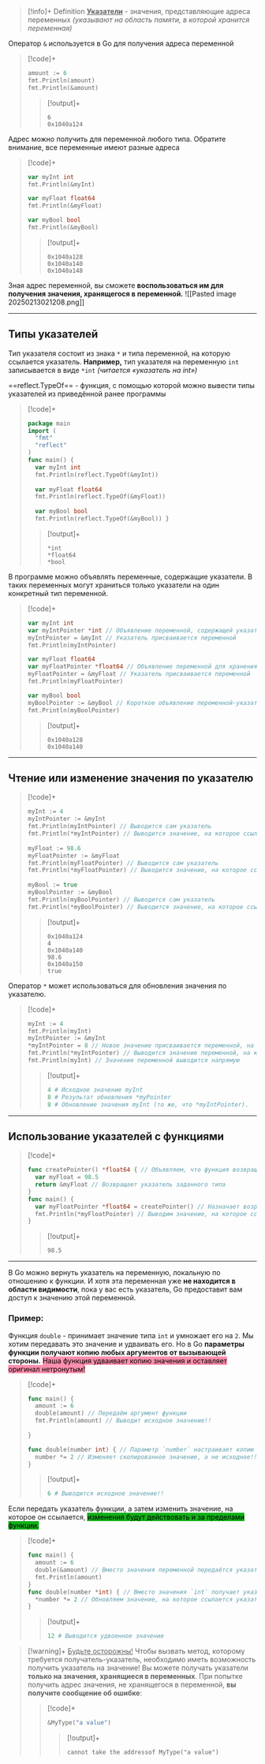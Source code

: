 > [!info]+ Definition
> <u>**Указатели**</u> - значения, представляющие адреса переменных *(указывают на область памяти, в которой хранится переменная)*

Оператор `&` используется в Go для получения адреса переменной

> [!code]+
> ```go
> amount := 6
> fmt.Println(amount)
> fmt.Println(&amount)
> ```
> > [!output]+
> > ```
> > 6
> > 0x1040a124
> > ```

Адрес можно получить для переменной любого типа. Обратите внимание, все переменные имеют разные адреса

> [!code]+
> ```go
> var myInt int 
> fmt.Println(&myInt) 
> 
> var myFloat float64 
> fmt.Println(&myFloat) 
> 
> var myBool bool 
> fmt.Println(&myBool)
> ```
> > [!output]+
> > ```
> > 0x1040a128
> > 0x1040a140
> > 0x1040a148
> > ```

Зная адрес переменной, вы сможете **воспользоваться им для получения значения, хранящегося в переменной.**
![[Pasted image 20250213021208.png]]

---
## Типы указателей
Тип указателя состоит из знака `*` и типа переменной, на которую ссылается указатель. **Например,** тип указателя на переменную `int` записывается в виде `*int` *(читается «указатель на int»)*

==reflect.TypeOf== - функция, с помощью которой можно вывести типы указателей из приведённой ранее программы

> [!code]+
> ```go
> package main 
> import ( 
> 	"fmt" 
> 	"reflect" 
> ) 
> func main() { 
> 	var myInt int 
> 	fmt.Println(reflect.TypeOf(&myInt)) 
> 	
> 	var myFloat float64 
> 	fmt.Println(reflect.TypeOf(&myFloat)) 
> 	
> 	var myBool bool 
> 	fmt.Println(reflect.TypeOf(&myBool)) }
> ```
> > [!output]+
> > ```
> > *int
> > *float64
> > *bool
> > ```

В программе можно объявлять переменные, содержащие указатели. В таких переменных могут храниться только указатели на один конкретный тип переменной.

> [!code]+
> ```go
> var myInt int 
> var myIntPointer *int // Объявление переменной, содержащей указатель на int
> myIntPointer = &myInt // Указатель присваивается переменной
> fmt.Println(myIntPointer) 
> 
> var myFloat float64 
> var myFloatPointer *float64 // Объявление переменной для хранения указателя на float64
> myFloatPointer = &myFloat // Указатель присваивается переменной
> fmt.Println(myFloatPointer)
>
> var myBool bool 
> myBoolPointer := &myBool // Короткое объявление переменной-указателя
> fmt.Println(myBoolPointer)
> ```
> > [!output]+
> > ```
> > 0x1040a128
> > 0x1040a140
> > ```


---
## Чтение или изменение значения по указателю

> [!code]+
> ```go
> myInt := 4 
> myIntPointer := &myInt   
> fmt.Println(myIntPointer) // Выводится сам указатель
> fmt.Println(*myIntPointer) // Выводится значение, на которое ссылается указатель
>   
> myFloat := 98.6 
> myFloatPointer := &myFloat   
> fmt.Println(myFloatPointer) // Выводится сам указатель
> fmt.Println(*myFloatPointer) // Выводится значение, на которое ссылается указатель
>   
> myBool := true   
> myBoolPointer := &myBool   
> fmt.Println(myBoolPointer) // Выводится сам указатель
> fmt.Println(*myBoolPointer) // Выводится значение, на которое ссылается указатель
> ```
> > [!output]+
> > ```
> > 0x1040a124
> > 4
> > 0x1040a140
> > 98.6
> > 0x1040a150
> > true
> > ```

Оператор `*` может использоваться для обновления значения по указателю.

> [!code]+
> ```go
> myInt := 4 
> fmt.Println(myInt) 
> myIntPointer := &myInt 
> *myIntPointer = 8 // Новое значение присваивается переменной, на которую ссылается указатель (myInt)
> fmt.Println(*myIntPointer) // Выводится значение переменной, на которую ссылается указатель
> fmt.Println(myInt) // Значение переменной выводится напрямую
> ```
> > [!output]+
> > ```py
> > 4 # Исходное значение myInt
> > 8 # Результат обновления *myPointer
> > 8 # Обновление значения myInt (то же, что *myIntPointer).
> > ```

---
## Использование указателей с функциями

> [!code]+
> ```go
> func createPointer() *float64 { // Объявляем, что функция возвращает указатель на float64
> 	var myFloat = 98.5
> 	return &myFloat // Возвращает указатель заданного типа
> }
> func main() {
> 	var myFloatPointer *float64 = createPointer() // Назначает возращённый указатель переменной
> 	fmt.Println(*myFloatPointer) // Выводим значение, на которое ссылается указатель
> }
> ```
> > [!output]+
> > ```
> > 98.5
> > ```

---

В Go можно вернуть указатель на переменную, локальную по отношению к функции. И хотя эта переменная уже **не находится в области видимости**, пока у вас есть указатель, Go предоставит вам доступ к значению этой переменной.
### Пример:

Функция `double` - принимает значение типа `int` и умножает его на `2`. Мы хотим передавать это значение и удваивать его. Но в Go **параметры функции получают копию любых аргументов от вызывающей стороны.** <mark style="background: #FF5582A6;">Наша функция удваивает копию значения и оставляет оригинал нетронутым!</mark>

> [!code]+
> ```go
> func main() { 
> 	amount := 6 
> 	double(amount) // Передаём аргумент функции
> 	fmt.Println(amount) // Выводит исходное значение!!
> 	
> } 
> 
> func double(number int) { // Параметр `number` настраивает копию аргумента
> 	number *= 2 // Изменяет скопированное значение, а не исходное!!
> }
> ```
> > [!output]+
> > ```py
> > 6 # Выводится исходное значение!!
> > ```

Если передать указатель функции, а затем изменить значение, на которое он ссылается, <mark style="background: #12AF19;">изменения будут действовать и за пределами функции.</mark>

> [!code]+
> ```go
> func main() { 
> 	amount := 6 
> 	double(&amount) // Вместо значения переменной передаётся указатель на неё
> 	fmt.Println(amount) 
> } 
> func double(number *int) { // Вместо значения `int` получает указатель
> 	*number *= 2 // Обновляем значение, на которое ссылается указатель
> }
> ```
> > [!output]+
> > ```py
> > 12 # Выводится удвоенное значение
> > ```

>[!warning]+ <u>Будьте осторожны!</u> Чтобы вызвать метод, которому требуется получатель-указатель, необходимо иметь возможность получить указатель на значение!
> Вы можете получать указатели **только на значения, хранящиеся в переменных**. При попытке получить адрес значения, не хранящегося в переменной, **вы получите сообщение об ошибке**:
> 
> >[!code]+
> >```go
> > &MyType("a value")
> >```
> > > [!output]+
> > > ```
> > > cannot take the addressof MyType("a value")
> > > ```